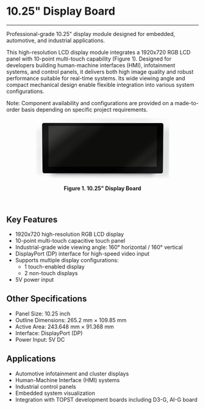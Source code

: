 # 10.25" Display Board
---

Professional-grade 10.25" display module designed for embedded, automotive, and industrial applications.

This high-resolution LCD display module integrates a 1920x720 RGB LCD panel with 10-point multi-touch capability (Figure 1). Designed for developers building human-machine interfaces (HMI), infotainment systems, and control panels, it delivers both high image quality and robust performance suitable for real-time systems. Its wide viewing angle and compact mechanical design enable flexible integration into various system configurations.

Note: Component availability and configurations are provided on a made-to-order basis depending on specific project requirements.

<p align="center"><img src="https://raw.githubusercontent.com/topst-development/Documentation/refs/heads/main/Assets/accessories/Tsolution_display_origin.png" width="350"></p><p align="center"><strong>Figure 1. 10.25" Display Board</strong></p><br/>

## Key Features
- 1920x720 high-resolution RGB LCD display
- 10-point multi-touch capacitive touch panel
- Industrial-grade wide viewing angle: 160° horizontal / 160° vertical
- DisplayPort (DP) interface for high-speed video input
- Supports multiple display configurations:
  - 1 touch-enabled display
  - 2 non-touch displays
- 5V power input

## Other Specifications
- Panel Size: 10.25 inch
- Outline Dimensions: 265.2 mm × 109.85 mm
- Active Area: 243.648 mm × 91.368 mm
- Interface: DisplayPort (DP)
- Power Input: 5V DC

## Applications
- Automotive infotainment and cluster displays
- Human-Machine Interface (HMI) systems
- Industrial control panels
- Embedded system visualization
- Integration with TOPST development boards including D3-G, AI-G board